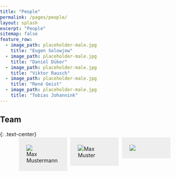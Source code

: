 ```yaml
---
title: "People"
permalink: /pages/people/
layout: splash
excerpt: "People"
sitemap: false
feature_row:
  - image_path: placeholder-male.jpg
    title: "Eugen Solowjow"
  - image_path: placeholder-male.jpg
    title: "Daniel Düker"
  - image_path: placeholder-male.jpg
    title: "Viktor Rausch"
  - image_path: placeholder-male.jpg
    title: "René Geist"
  - image_path: placeholder-male.jpg
    title: "Tobias Johannink"
---
```


<style>
body{
  margin: 0;
  padding: 0;
}

 .box1, .box2, .box3 {
     float: left;
     width: 32%;
     margin-right: 2%;
     padding: 20px;
     background: #eee;
     box-sizing: border-box;
}

.box3 {
     margin-right: 0;
}
</style>

<h2>Team</h2>
{: .text-center}
<div style="margin-left:10%; margin-right:10%; text-align: justify">
<div class="box1"><img src="https://johtobi.github.io/images/placeholder-male.jpg"><br>Max Mustermann</div>
<div class="box2"><img src="https://johtobi.github.io/images/placeholder-male.jpg">Max Muster</div>
<div class="box3"><img src="https://johtobi.github.io/images/placeholder-male.jpg"></div>
</div>


